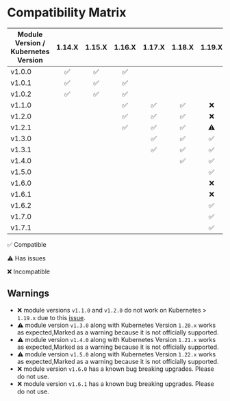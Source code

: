 
# Compatibility Matrix

| Module Version / Kubernetes Version |       1.14.X       |       1.15.X       |       1.16.X       |       1.17.X       |       1.18.X       |       1.19.X       |       1.20.X       |       1.21.X       |       1.22.X       | 1.23.X             | 1.24.X             |
| ----------------------------------- | :----------------: | :----------------: | :----------------: | :----------------: | :----------------: | :----------------: | :----------------: | :----------------: | :----------------: | ------------------ | ------------------ |
| v1.0.0                              | :white_check_mark: | :white_check_mark: | :white_check_mark: |                    |                    |                    |                    |                    |                    |                    |                    |
| v1.0.1                              | :white_check_mark: | :white_check_mark: | :white_check_mark: |                    |                    |                    |                    |                    |                    |                    |                    |
| v1.0.2                              | :white_check_mark: | :white_check_mark: | :white_check_mark: |                    |                    |                    |                    |                    |                    |                    |                    |
| v1.1.0                              |                    |                    | :white_check_mark: | :white_check_mark: | :white_check_mark: |        :x:         |                    |                    |                    |                    |                    |
| v1.2.0                              |                    |                    | :white_check_mark: | :white_check_mark: | :white_check_mark: |        :x:         |                    |                    |                    |                    |                    |
| v1.2.1                              |                    |                    | :white_check_mark: | :white_check_mark: | :white_check_mark: |     :warning:      |                    |                    |                    |                    |                    |
| v1.3.0                              |                    |                    |                    | :white_check_mark: | :white_check_mark: | :white_check_mark: |     :warning:      |                    |                    |                    |                    |
| v1.3.1                              |                    |                    |                    | :white_check_mark: | :white_check_mark: | :white_check_mark: |     :warning:      |                    |                    |                    |                    |
| v1.4.0                              |                    |                    |                    |                    | :white_check_mark: | :white_check_mark: | :white_check_mark: |     :warning:      |                    |                    |                    |
| v1.5.0                              |                    |                    |                    |                    |                    | :white_check_mark: | :white_check_mark: | :white_check_mark: |     :warning:      |                    |                    |
| v1.6.0                              |                    |                    |                    |                    |                    |        :x:         |        :x:         |        :x:         |        :x:         | :x:                |                    |
| v1.6.1                              |                    |                    |                    |                    |                    |        :x:         |        :x:         |        :x:         |        :x:         | :x:                |                    |
| v1.6.2                              |                    |                    |                    |                    |                    | :white_check_mark: | :white_check_mark: | :white_check_mark: | :white_check_mark: | :warning:          |                    |
| v1.7.0                              |                    |                    |                    |                    |                    | :white_check_mark: | :white_check_mark: | :white_check_mark: | :white_check_mark: | :white_check_mark: |                    |
| v1.7.1                              |                    |                    |                    |                    |                    | :white_check_mark: | :white_check_mark: | :white_check_mark: | :white_check_mark: | :white_check_mark: | :white_check_mark: |

:white_check_mark: Compatible

:warning: Has issues

:x: Incompatible

## Warnings

- :x: module versions `v1.1.0` and `v1.2.0` do not work on Kubernetes > `1.19.x` due to this [issue](https://github.com/open-policy-agent/gatekeeper/issues/820).
- :warning: module version `v1.3.0` along with Kubernetes Version `1.20.x` works as expected,Marked as a warning because it is not officially supported.
- :warning: module version `v1.4.0` along with Kubernetes Version `1.21.x` works as expected,Marked as a warning because it is not officially supported.
- :warning: module version `v1.5.0` along with Kubernetes Version `1.22.x` works as expected,Marked as a warning because it is not officially supported.
- :x: module version `v1.6.0` has a known bug breaking upgrades. Please do not use.
- :x: module version `v1.6.1` has a known bug breaking upgrades. Please do not use.
